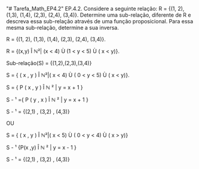 "# Tarefa_Math_EP4.2" 
EP.4.2. Considere a seguinte relação: R = {(1, 2), (1,3), (1,4), (2,3), (2,4), (3,4)}. Determine uma sub-relação, diferente de R e descreva essa sub-relação através de uma função proposicional. Para essa mesma sub-relação, determine a sua inversa. 

R = {(1, 2), (1,3), (1,4), (2,3), (2,4), (3,4)}. 

R = {(x,y) Î ℕ²| (x < 4) Ù (1 < y < 5) Ù ( x < y)}. 

Sub-relação(S) = {(1,2),(2,3),(3,4)} 

S = { ( x , y ) Î ℕ²|( x < 4) Ù ( 0 < y < 5) Ù ( x < y)}. 

S = { P (  x , y ) Î ℕ ² | y = x + 1 } 

S - ¹ ={ P ( y , x ) Î ℕ ² | y = x + 1 } 

S - ¹ = {(2,1) , (3,2) , (4,3)} 

OU  

S = { ( x , y ) Î ℕ²|( x < 5) Ù ( 0 < y < 4) Ù ( x > y)} 

S - ¹ {P(x ,y) Î ℕ ² | y = x - 1 } 

S - ¹ = {(2,1) , (3,2) , (4,3)} 